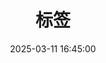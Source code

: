 ---
title: '标签'
date: 2025-03-11 16:45:00
type: 'tags'
aside: false
top_img: false
background: "#E3F2FD"
orderby: random
---